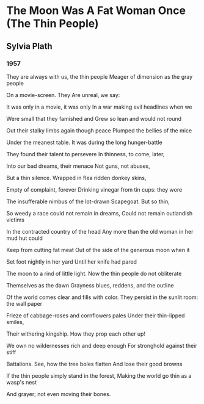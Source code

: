 # The Moon Was A Fat Woman Once (The Thin People)
## Sylvia Plath
### 1957

They are always with us, the thin people
Meager of dimension as the gray people

On a movie-screen. They
Are unreal, we say:

It was only in a movie, it was only
In a war making evil headlines when we 

Were small that they famished and
Grew so lean and would not round

Out their stalky limbs again though peace
Plumped the bellies of the mice

Under the meanest table.
It was during the long hunger-battle

They found their talent to persevere
In thinness, to come, later,

Into our bad dreams, their menace
Not guns, not abuses,

But a thin silence.
Wrapped in flea ridden donkey skins,

Empty of complaint, forever
Drinking vinegar from tin cups: they wore

The insufferable nimbus of the lot-drawn
Scapegoat. But so thin,

So weedy a race could not remain in dreams,
Could not remain outlandish victims

In the contracted country of the head
Any more than the old woman in her mud hut could

Keep from cutting fat meat
Out of the side of the generous moon when it

Set foot nightly in her yard
Until her knife had pared

The moon to a rind of little light.
Now the thin people do not obliterate

Themselves as the dawn
Grayness blues, reddens, and the outline

Of the world comes clear and fills with color.
They persist in the sunlit room: the wall paper

Frieze of cabbage-roses and cornflowers pales
Under their thin-lipped smiles,

Their withering kingship.
How they prop each other up!

We own no wildernesses rich and deep enough
For stronghold against their stiff

Battalions. See, how the tree boles flatten
And lose their good browns

If the thin people simply stand in the forest,
Making the world go thin as a wasp's nest

And grayer; not even moving their bones.
